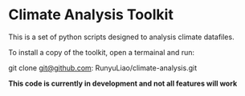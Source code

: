 # Climate Analysis Toolkit

This is a set of python scripts designed to analysis climate datafiles.

To install a copy of the toolkit, open a termainal and run:

git clone git@github.com: RunyuLiao/climate-analysis.git

**This code is currently in development and not all features will work**
